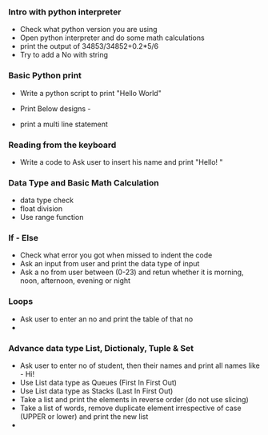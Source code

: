 


### Intro with python interpreter
* Check what python version you are using
* Open python interpreter and do some math calculations
* print the output of 34853/34852+0.2*5/6
* Try to add a No with string 

### Basic Python print
* Write a python script to print "Hello World"
* Print Below designs - 

* print a multi line statement


### Reading from the keyboard
* Write a code to Ask user to insert his name and print "Hello! <name>"

### Data Type and Basic Math Calculation
* data type check
* float division
* Use range function

### If - Else
* Check what error you got when missed to indent the code
* Ask an input from user and print the data type of input
* Ask a no from user between (0-23) and retun whether it is 
morning, noon, afternoon, evening or night

### Loops
* Ask user to enter an no and print the table of that no
* 

### Advance data type List, Dictionaly, Tuple & Set
* Ask user to enter no of student, then their names and print all names
  like - Hi! <name>
* Use List data type as Queues (First In First Out)
* Use List data type as Stacks (Last In First Out)
* Take a list and print the elements in reverse order (do not use slicing)
* Take a list of words, remove duplicate element irrespective of case (UPPER or lower) and print the new list
* 



